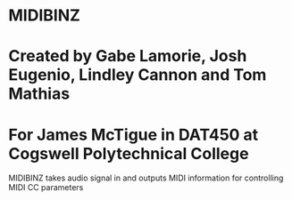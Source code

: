 # MIDIBINZ
# Created by Gabe Lamorie, Josh Eugenio, Lindley Cannon and Tom Mathias
# For James McTigue in DAT450 at Cogswell Polytechnical College

MIDIBINZ takes audio signal in and outputs MIDI information for controlling MIDI CC parameters
